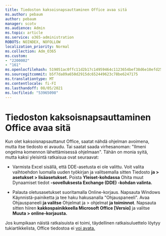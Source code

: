 ```yaml
---
title: Tiedoston kaksoisnapsauttaminen Office avaa sitä
ms.author: pebaum
author: pebaum
manager: scotv
ms.audience: Admin
ms.topic: article
ms.service: o365-administration
ROBOTS: NOINDEX, NOFOLLOW
localization_priority: Normal
ms.collection: Adm_O365
ms.custom:
- "2200002"
- "161"
ms.openlocfilehash: 519051ac0ffc11d2b17c14959464c1123654bef38d6e10efd252b4ff3d8bbc1b
ms.sourcegitcommit: b5f7da89a650d2915dc652449623c78be6247175
ms.translationtype: MT
ms.contentlocale: fi-FI
ms.lasthandoff: 08/05/2021
ms.locfileid: "53965098"
---
```

# <a name="double-clicking-an-office-file-fails-to-open-it"></a>Tiedoston kaksoisnapsauttaminen Office avaa sitä

Kun olet kaksoisnapsauttanut Office, saatat nähdä ohjelman avoimena, mutta itse tiedosto ei avaudu. Tai saatat saada virhesanoman: "Ilmeni ongelma komennon lähettämisessä ohjelmaan". Tähän on monia syitä, mutta kaksi yleisintä ratkaisua ovat seuraavat:

- Varmista Excel sisällä, että DDE-asetusta ei ole valittu. Voit valita vaihtoehdon luomalla uuden työkirjan ja valitsemalla sitten Tiedosto **ja > asetukset > lisäasetukset.** Poista **Yleiset-kohdassa** Ohita muut Dynaamiset tiedot **-sovelluksesta Exchange (DDE) -kohdan valinta.**

- Palauta oletusasetukset suoritamalla Online-korjaus. Napsauta Windows Käynnistä-painiketta ja tee haku hakusanalla "Ohjauspaneeli". Avaa Ohjauspaneeli **ja valitse** Ohjelmat ja > ohjelmat **ja toiminnot**. Napsauta sitten hiiren **kakkospainikkeella Microsoft Office [Versio]** ja valitse **Muuta > online-korjausta.**

Jos kumpikaan näistä ratkaisuista ei toimi, täydellinen ratkaisuluettelo löytyy tukiartikkelista, Office tiedostoa ei [voi avata.](https://support.office.com/article/Double-clicking-an-Office-file-fails-to-open-it-1e9c0ad9-34c8-4440-a42e-d30186b29ed6)
